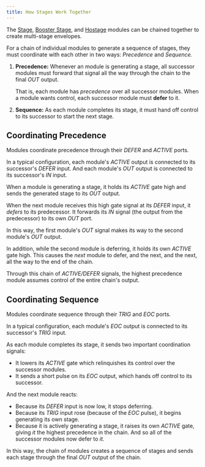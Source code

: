 ```yaml
---
title: How Stages Work Together
---
```


The
[Stage](/modules/stage/),
[Booster Stage](/modules/booster-stage/),
and
[Hostage](/modules/hostage/)
modules
can be chained together
to create multi-stage envelopes.

For a chain of individual modules
to generate a sequence of stages,
they must coordinate with each other
in two ways:
_Precedence_ and _Sequence._

1. **Precedence:**
    Whenever an module is generating a stage,
    all successor modules
    must forward that signal
    all the way through the chain
    to the final _OUT_ output.

    That is, each module has _precedence_
    over all successor modules.
    When a module wants control,
    each successor module must **defer**
    to it.

1. **Sequence:**
    As each module completes its stage,
    it must hand off control
    to its successor
    to start the next stage.

## Coordinating Precedence

Modules coordinate precedence
through their _DEFER_ and _ACTIVE_ ports.

In a typical configuration,
each module's _ACTIVE_ output
is connected
to its successor's _DEFER_ input.
And each module's _OUT_ output
is connected
to its successor's _IN_ input.

When a module is generating a stage,
it holds its _ACTIVE_ gate high
and sends the generated stage to its _OUT_ output.

When the next module
receives this high gate signal at its _DEFER_ input,
it _defers_ to its predecessor.
It forwards its _IN_ signal
(the output from the predecessor)
to its own _OUT_ port.

In this way,
the first module's _OUT_ signal
makes its way
to the second module's _OUT_ output.

In addition,
while the second module is deferring,
it holds its own _ACTIVE_ gate high.
This causes the _next_ module to defer,
and the next,
and the next,
all the way to the end of the chain.

Through this chain of _ACTIVE/DEFER_ signals,
the highest precedence module
assumes control
of the entire chain's output.

## Coordinating Sequence

Modules coordinate sequence
through their _TRIG_ and _EOC_ ports.

In a typical configuration,
each module's _EOC_ output
is connected
to its successor's _TRIG_ input.

As each module completes its stage,
it sends two important coordination signals:

- It lowers its _ACTIVE_ gate
    which relinquishes its control
    over the successor modules.
- It sends a short pulse on its _EOC_ output,
    which hands off control
    to its successor.

And the next module reacts:
- Because its _DEFER_ input is now low,
    it stops deferring.
- Because its _TRIG_ input rose (because of the _EOC_ pulse),
    it begins generating its own stage.
- Because it is actively generating a stage,
    it raises its own _ACTIVE_ gate,
    giving _it_ the highest precedence in the chain.
    And so all of the successor modules now defer to _it._

In this way,
the chain of modules
creates a sequence of stages
and sends each stage
through the final _OUT_ output of the chain.
